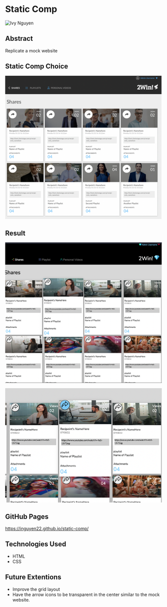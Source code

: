 # Static Comp

![Ivy Nguyen](https://github.com/INguyen22)

## Abstract
Replicate a mock website

## Static Comp Choice
![static-comp-choice](./assets/Screen%20Shot%202022-07-19%20at%202.32.56%20PM.png)

## Result
![static-comp-results](./assets/Screen%20Shot%202022-07-19%20at%202.40.10%20PM.png)

![static-comp-results](./assets/Screen%20Shot%202022-07-19%20at%202.41.49%20PM.png)

## GitHub Pages
https://inguyen22.github.io/static-comp/

## Technologies Used
- HTML
- CSS


## Future Extentions
- Improve the grid layout 
- Have the arrow icons to be transparent in the center similar to the mock website. 
